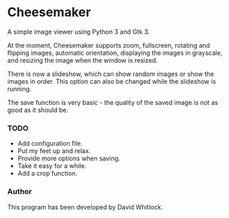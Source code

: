 # Cheesemaker

A simple image viewer using Python 3 and Gtk 3.

At the moment, Cheesemaker supports zoom, fullscreen, rotating and flipping images, automatic orientation, displaying the images in grayscale, and resizing the image when the window is resized.

There is now a slideshow, which can show random images or show the images in order. This option can also be changed while the slideshow is running.

The save function is very basic - the quality of the saved image is not as good as it should be.

### TODO

* Add configuration file.
* Put my feet up and relax.
* Provide more options when saving.
* Take it easy for a while.
* Add a crop function.

### Author

This program has been developed by David Whitlock.
